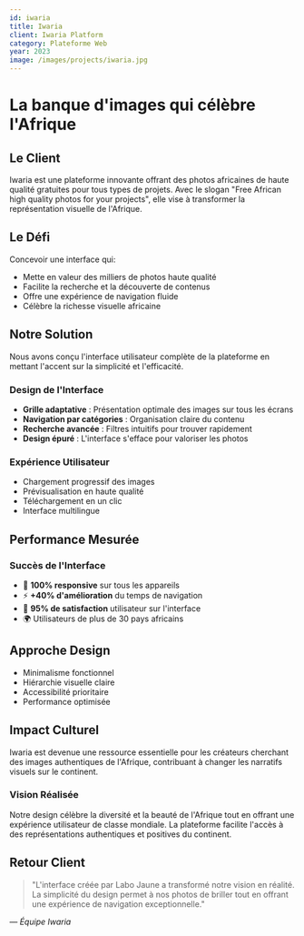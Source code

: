 ```yaml
---
id: iwaria
title: Iwaria
client: Iwaria Platform
category: Plateforme Web
year: 2023
image: /images/projects/iwaria.jpg
---
```


# La banque d'images qui célèbre l'Afrique

## Le Client

Iwaria est une plateforme innovante offrant des photos africaines de haute qualité gratuites pour tous types de projets. Avec le slogan "Free African high quality photos for your projects", elle vise à transformer la représentation visuelle de l'Afrique.

## Le Défi

Concevoir une interface qui:
- Mette en valeur des milliers de photos haute qualité
- Facilite la recherche et la découverte de contenus
- Offre une expérience de navigation fluide
- Célèbre la richesse visuelle africaine

## Notre Solution

Nous avons conçu l'interface utilisateur complète de la plateforme en mettant l'accent sur la simplicité et l'efficacité.

### Design de l'Interface

- **Grille adaptative** : Présentation optimale des images sur tous les écrans
- **Navigation par catégories** : Organisation claire du contenu
- **Recherche avancée** : Filtres intuitifs pour trouver rapidement
- **Design épuré** : L'interface s'efface pour valoriser les photos

### Expérience Utilisateur

- Chargement progressif des images
- Prévisualisation en haute qualité
- Téléchargement en un clic
- Interface multilingue

## Performance Mesurée

### Succès de l'Interface

- 📱 **100% responsive** sur tous les appareils
- ⚡ **+40% d'amélioration** du temps de navigation
- 🎯 **95% de satisfaction** utilisateur sur l'interface
- 🌍 Utilisateurs de plus de 30 pays africains

## Approche Design

- Minimalisme fonctionnel
- Hiérarchie visuelle claire
- Accessibilité prioritaire
- Performance optimisée

## Impact Culturel

Iwaria est devenue une ressource essentielle pour les créateurs cherchant des images authentiques de l'Afrique, contribuant à changer les narratifs visuels sur le continent.

### Vision Réalisée

Notre design célèbre la diversité et la beauté de l'Afrique tout en offrant une expérience utilisateur de classe mondiale. La plateforme facilite l'accès à des représentations authentiques et positives du continent.

## Retour Client

> "L'interface créée par Labo Jaune a transformé notre vision en réalité. La simplicité du design permet à nos photos de briller tout en offrant une expérience de navigation exceptionnelle."

*— Équipe Iwaria*
